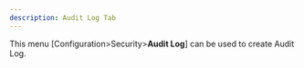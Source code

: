 ```yaml
---
description: Audit Log Tab
---
```


This menu [Configuration>Security>**Audit Log**]  can be used to create Audit Log.











